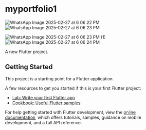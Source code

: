 # myportfolio1
![WhatsApp Image 2025-02-27 at 6 06 22 PM](https://github.com/user-attachments/assets/323ed1e8-ad74-41e0-ad21-56451c93038f)   
![WhatsApp Image 2025-02-27 at 6 06 23 PM](https://github.com/user-attachments/assets/85bfb82b-c544-4874-b841-ed1a152ef3b9)

![WhatsApp Image 2025-02-27 at 6 06 23 PM (1)](https://github.com/user-attachments/assets/df1a9c0e-41ef-47e2-b5b6-2675de63ac6a)
![WhatsApp Image 2025-02-27 at 6 06 24 PM](https://github.com/user-attachments/assets/d2379abb-7be2-4bb8-8e73-6cec24894e94)



A new Flutter project.

## Getting Started

This project is a starting point for a Flutter application.

A few resources to get you started if this is your first Flutter project:

- [Lab: Write your first Flutter app](https://docs.flutter.dev/get-started/codelab)
- [Cookbook: Useful Flutter samples](https://docs.flutter.dev/cookbook)

For help getting started with Flutter development, view the
[online documentation](https://docs.flutter.dev/), which offers tutorials,
samples, guidance on mobile development, and a full API reference.
